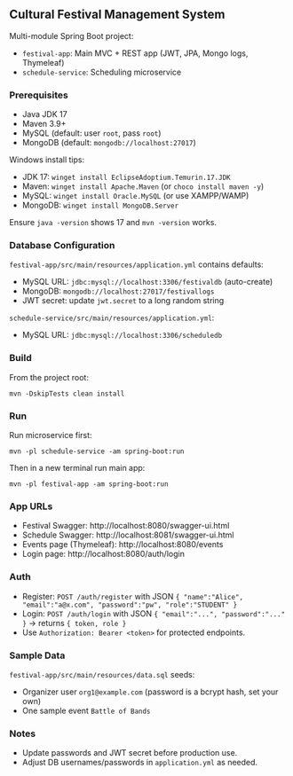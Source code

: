 ## Cultural Festival Management System

Multi-module Spring Boot project:
- `festival-app`: Main MVC + REST app (JWT, JPA, Mongo logs, Thymeleaf)
- `schedule-service`: Scheduling microservice

### Prerequisites
- Java JDK 17
- Maven 3.9+
- MySQL (default: user `root`, pass `root`)
- MongoDB (default: `mongodb://localhost:27017`)

Windows install tips:
- JDK 17: `winget install EclipseAdoptium.Temurin.17.JDK`
- Maven: `winget install Apache.Maven` (or `choco install maven -y`)
- MySQL: `winget install Oracle.MySQL` (or use XAMPP/WAMP)
- MongoDB: `winget install MongoDB.Server`

Ensure `java -version` shows 17 and `mvn -version` works.

### Database Configuration
`festival-app/src/main/resources/application.yml` contains defaults:
- MySQL URL: `jdbc:mysql://localhost:3306/festivaldb` (auto-create)
- MongoDB: `mongodb://localhost:27017/festivallogs`
- JWT secret: update `jwt.secret` to a long random string

`schedule-service/src/main/resources/application.yml`:
- MySQL URL: `jdbc:mysql://localhost:3306/scheduledb`

### Build
From the project root:
```
mvn -DskipTests clean install
```

### Run
Run microservice first:
```
mvn -pl schedule-service -am spring-boot:run
```
Then in a new terminal run main app:
```
mvn -pl festival-app -am spring-boot:run
```

### App URLs
- Festival Swagger: http://localhost:8080/swagger-ui.html
- Schedule Swagger: http://localhost:8081/swagger-ui.html
- Events page (Thymeleaf): http://localhost:8080/events
- Login page: http://localhost:8080/auth/login

### Auth
- Register: `POST /auth/register` with JSON `{ "name":"Alice", "email":"a@x.com", "password":"pw", "role":"STUDENT" }`
- Login: `POST /auth/login` with JSON `{ "email":"...", "password":"..." }` → returns `{ token, role }`
- Use `Authorization: Bearer <token>` for protected endpoints.

### Sample Data
`festival-app/src/main/resources/data.sql` seeds:
- Organizer user `org1@example.com` (password is a bcrypt hash, set your own)
- One sample event `Battle of Bands`

### Notes
- Update passwords and JWT secret before production use.
- Adjust DB usernames/passwords in `application.yml` as needed.


